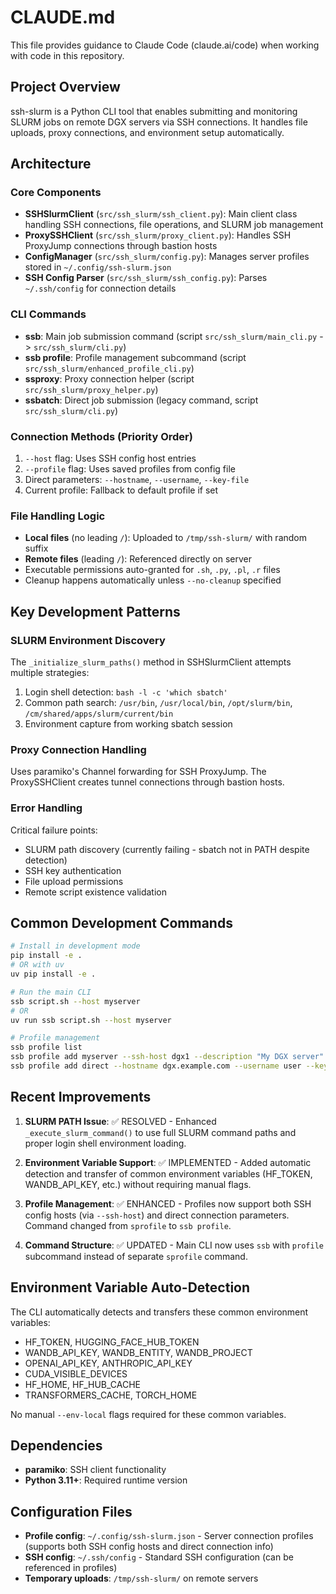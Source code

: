 # CLAUDE.md

This file provides guidance to Claude Code (claude.ai/code) when working with code in this repository.

## Project Overview

ssh-slurm is a Python CLI tool that enables submitting and monitoring SLURM jobs on remote DGX servers via SSH connections. It handles file uploads, proxy connections, and environment setup automatically.

## Architecture

### Core Components

- **SSHSlurmClient** (`src/ssh_slurm/ssh_client.py`): Main client class handling SSH connections, file operations, and SLURM job management
- **ProxySSHClient** (`src/ssh_slurm/proxy_client.py`): Handles SSH ProxyJump connections through bastion hosts  
- **ConfigManager** (`src/ssh_slurm/config.py`): Manages server profiles stored in `~/.config/ssh-slurm.json`
- **SSH Config Parser** (`src/ssh_slurm/ssh_config.py`): Parses `~/.ssh/config` for connection details

### CLI Commands

- **ssb**: Main job submission command (script `src/ssh_slurm/main_cli.py` -> `src/ssh_slurm/cli.py`)
- **ssb profile**: Profile management subcommand (script `src/ssh_slurm/enhanced_profile_cli.py`) 
- **ssproxy**: Proxy connection helper (script `src/ssh_slurm/proxy_helper.py`)
- **ssbatch**: Direct job submission (legacy command, script `src/ssh_slurm/cli.py`)

### Connection Methods (Priority Order)

1. `--host` flag: Uses SSH config host entries
2. `--profile` flag: Uses saved profiles from config file
3. Direct parameters: `--hostname`, `--username`, `--key-file`
4. Current profile: Fallback to default profile if set

### File Handling Logic

- **Local files** (no leading `/`): Uploaded to `/tmp/ssh-slurm/` with random suffix
- **Remote files** (leading `/`): Referenced directly on server
- Executable permissions auto-granted for `.sh`, `.py`, `.pl`, `.r` files
- Cleanup happens automatically unless `--no-cleanup` specified

## Key Development Patterns

### SLURM Environment Discovery

The `_initialize_slurm_paths()` method in SSHSlurmClient attempts multiple strategies:

1. Login shell detection: `bash -l -c 'which sbatch'`
2. Common path search: `/usr/bin`, `/usr/local/bin`, `/opt/slurm/bin`, `/cm/shared/apps/slurm/current/bin`
3. Environment capture from working sbatch session

### Proxy Connection Handling  

Uses paramiko's Channel forwarding for SSH ProxyJump. The ProxySSHClient creates tunnel connections through bastion hosts.

### Error Handling

Critical failure points:
- SLURM path discovery (currently failing - sbatch not in PATH despite detection)
- SSH key authentication 
- File upload permissions
- Remote script existence validation

## Common Development Commands

```bash
# Install in development mode
pip install -e .
# OR with uv
uv pip install -e .

# Run the main CLI
ssb script.sh --host myserver
# OR
uv run ssb script.sh --host myserver

# Profile management  
ssb profile list
ssb profile add myserver --ssh-host dgx1 --description "My DGX server"
ssb profile add direct --hostname dgx.example.com --username user --key-file ~/.ssh/id_rsa
```

## Recent Improvements

1. **SLURM PATH Issue**: ✅ RESOLVED - Enhanced `_execute_slurm_command()` to use full SLURM command paths and proper login shell environment loading.

2. **Environment Variable Support**: ✅ IMPLEMENTED - Added automatic detection and transfer of common environment variables (HF_TOKEN, WANDB_API_KEY, etc.) without requiring manual flags.

3. **Profile Management**: ✅ ENHANCED - Profiles now support both SSH config hosts (via `--ssh-host`) and direct connection parameters. Command changed from `sprofile` to `ssb profile`.

4. **Command Structure**: ✅ UPDATED - Main CLI now uses `ssb` with `profile` subcommand instead of separate `sprofile` command.

## Environment Variable Auto-Detection

The CLI automatically detects and transfers these common environment variables:
- HF_TOKEN, HUGGING_FACE_HUB_TOKEN
- WANDB_API_KEY, WANDB_ENTITY, WANDB_PROJECT
- OPENAI_API_KEY, ANTHROPIC_API_KEY
- CUDA_VISIBLE_DEVICES
- HF_HOME, HF_HUB_CACHE
- TRANSFORMERS_CACHE, TORCH_HOME

No manual `--env-local` flags required for these common variables.

## Dependencies

- **paramiko**: SSH client functionality
- **Python 3.11+**: Required runtime version

## Configuration Files

- **Profile config**: `~/.config/ssh-slurm.json` - Server connection profiles (supports both SSH config hosts and direct connection info)
- **SSH config**: `~/.ssh/config` - Standard SSH configuration (can be referenced in profiles)
- **Temporary uploads**: `/tmp/ssh-slurm/` on remote servers